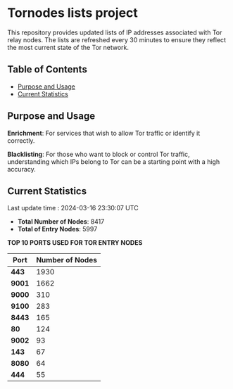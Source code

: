 # Tornodes lists project

This repository provides updated lists of IP addresses associated with Tor relay nodes. The lists are refreshed every 30 minutes to ensure they reflect the most current state of the Tor network.

## Table of Contents

- [Purpose and Usage](#purpose-and-usage)
- [Current Statistics](#current-statistics)


## Purpose and Usage

**Enrichment**: For services that wish to allow Tor traffic or identify it correctly.

**Blacklisting**: For those who want to block or control Tor traffic, understanding which IPs belong to Tor can be a starting point with a high accuracy.

## Current Statistics

Last update time : 2024-03-16 23:30:07 UTC

- **Total Number of Nodes**: 8417
- **Total of Entry Nodes**: 5997

**TOP 10 PORTS USED FOR TOR ENTRY NODES**

| **Port** | **Number of Nodes** |
|------|-----------------|
| **443**   | 1930  |
| **9001**   | 1662  |
| **9000**   | 310  |
| **9100**   | 283  |
| **8443**   | 165  |
| **80**   | 124  |
| **9002**   | 93  |
| **143**   | 67  |
| **8080**   | 64  |
| **444**   | 55  |

